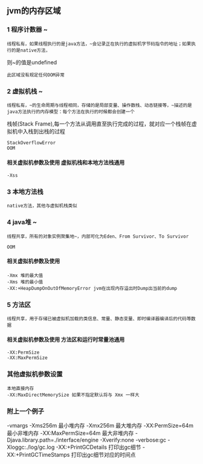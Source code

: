 
## jvm的内存区域

### 1 程序计数器 ~

	线程私有，如果线程执行的是java方法，~会记录正在执行的虚拟机字节码指令的地址；如果执行的是native方法，
则~的值是undefined

	此区域没有规定任何OOM异常

### 2 虚拟机栈 ~

	线程私有，~的生命周期与线程相同，存储的是局部变量、操作数栈、动态链接等，~描述的是java方法执行的内存模型：每个方法在执行的时候都会创建一个
栈帧(Stack Frame),每一个方法从调用直至执行完成的过程，就对应一个栈帧在虚拟机中入栈到出栈的过程
	
	StackOverflowError
	OOM
	
#### 相关虚拟机参数及使用 虚拟机栈和本地方法栈通用

	-Xss
	
### 3 本地方法栈

	native方法，其他与虚拟机栈类似
	
### 4 java堆 ~

	线程共享，所有的对象实例聚集地~，内部可化为Eden、From Survivor、To Survivor
	
	OOM
	
#### 相关虚拟机参数及使用
	
	-Xmx 堆的最大值
	-Xms 堆的最小值
	-XX:+HeapDumpOnOutOfMemoryError jvm在出现内存溢出时Dump出当前的dump
	

### 5 方法区

	线程共享，用于存储已被虚拟机加载的类信息、常量、静态变量、即时编译器编译后的代码等数据

#### 相关虚拟机参数及使用 方法区和运行时常量池通用

	-XX:PermSize
	-XX:MaxPermSize

### 其他虚拟机参数设置

	本地直接内存
	-XX:MaxDirectMemorySize 如果不指定默认将与 Xmx 一样大

### 附上一个例子

-vmargs
-Xms256m 最小堆内存
-Xmx256m 最大堆内存
-XX:PermSize=64m 最小非堆内存
-XX:MaxPermSize=64m 最大非堆内存
-Djava.library.path=./interface/engine
-Xverify:none
-verbose:gc 
-Xloggc:./log/gc.log
-XX:+PrintGCDetails 打印出gc细节
-XX:+PrintGCTimeStamps 打印出gc细节对应的时间点
	
	
	
	